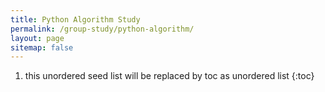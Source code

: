 ```yaml
---
title: Python Algorithm Study
permalink: /group-study/python-algorithm/
layout: page
sitemap: false
---
```


1. this unordered seed list will be replaced by toc as unordered list
{:toc}